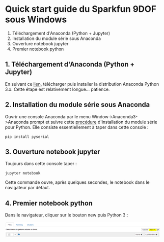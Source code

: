 # Quick start guide du Sparkfun 9DOF sous Windows

1. Téléchargement d'Anaconda (Python + Jupyter)
2. Installation du module série sous Anaconda
3. Ouverture notebook jupyter
4. Premier notebook python

## 1. Téléchargement d'Anaconda (Python + Jupyter)
En suivant ce [lien,](https://www.anaconda.com/download/) télécharger puis installer la distribution Anaconda Python 3.x. Cette étape est relativement longue... patience.

## 2. Installation du module série sous Anaconda
Ouvrir une console Anaconda par le menu Window->Anaconda3->Anaconda prompt et suivre cette [procédure](https://github.com/pyserial/pyserial/) d'installation du module série pour Python. Elle consiste essentiellement à taper dans cette console :

    pip install pyserial 

## 3. Ouverture notebook jupyter
Toujours dans cette console taper :

    jupyter notebook

Cette commande ouvre, après quelques secondes, le notebook dans le navigateur par défaut.

## 4. Premier notebook python
Dans le navigateur, cliquer sur le bouton new puis Python 3 :

![Python Notebook](newPythonNoteBook.PNG)


